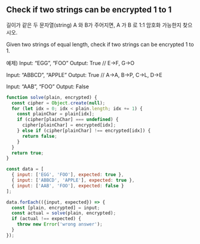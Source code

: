 ## Check if two strings can be encrypted 1 to 1
길이가 같은 두 문자열(string) A 와 B가 주어지면, A 가 B 로 1:1 암호화 가능한지 찾으시오.

Given two strings of equal length, check if two strings can be encrypted 1 to 1.

예제)
Input: “EGG”, “FOO”
Output: True // E->F, G->O

Input: “ABBCD”, “APPLE”
Output: True // A->A, B->P, C->L, D->E

Input: “AAB”, “FOO”
Output: False

``` javascript
function solve(plain, encrypted) {
  const cipher = Object.create(null);
  for (let idx = 0; idx < plain.length; idx += 1) {
    const plainChar = plain[idx];
    if (cipher[plainChar] === undefined) {
      cipher[plainChar] = encrypted[idx];
    } else if (cipher[plainChar] !== encrypted[idx]) {
      return false;
    }
  }
  return true;
}

const data = [
  { input: ['EGG', 'FOO'], expected: true },
  { input: ['ABBCD', 'APPLE'], expected: true },
  { input: ['AAB', 'FOO'], expected: false }
];

data.forEach(({input, expected}) => {
  const [plain, encrypted] = input;
  const actual = solve(plain, encrypted);
  if (actual !== expected) {
    throw new Error('wrong answer');
  }
});
```